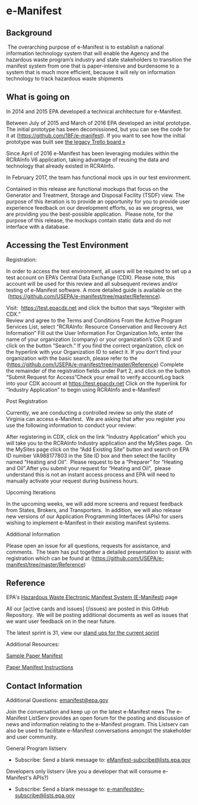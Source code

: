 # e-Manifest

## Background
  The overarching purpose of e-Manifest is to establish a national information technology system that will enable the Agency and the hazardous waste program’s industry and state stakeholders to transition the manifest system from one that is paper-intensive and burdensome to a system that is much more efficient, because it will rely on information technology to track hazardous waste shipments

## What is going on
In 2014 and 2015 EPA developed a technical architecture for e-Manifest.

Between July of 2015 and March of 2016 EPA developed an inital prototype.  The initial prototype has been decomissioned, but you can see the code for it at (https://github.com/18F/e-manifest).  If you want to see how the initial prototype was built see [the legacy Trello board »](https://e-manifest.epa.gov)

Since April of 2016 e-Manifest has been leveraging modules within the RCRAInfo V6 application, taking advantage of reusing the data and technology that already existed in RCRAInfo.

In February 2017, the team has functional mock ups in our test environment.  

Contained in this release are functional mockups that focus on the Generator and Treatment, Storage and Disposal Facility (TSDF) view. The purpose of this iteration is to provide an opportunity for you to provide user experience feedback on our development efforts, so as we progress, we are providing you the best-possible application.  Please note, for the purpose of this release, the mockups contain static data and do not interface with a database. 

## Accessing the Test Environment
Registration:

In order to access the test environment, all users will be required to set up a test account on EPA’s Central Data Exchange (CDX). Please note, this account will be used for this review and all subsequent reviews and/or testing of e-Manifest software. A more detailed guide is available on the  (https://github.com/USEPA/e-manifest/tree/master/Reference).

Visit:  https://test.epacdx.net and click the button that says “Register with CDX.”  
Review and agree to the Terms and Conditions 
From the Active Program Services List, select “RCRAInfo: Resource Conservation and Recovery Act Information” 
Fill out the User Information For Organization Info, enter the name of your organization (company) or your organization’s CDX ID and click on the button “Search.” If you find the correct organization, click on the hyperlink with your Organization ID to select it.  If you don’t find your organization with the basic search, please refer to the (https://github.com/USEPA/e-manifest/tree/master/Reference) 
Complete the remainder of the registration fields under Part 2, and click on the button “Submit Request for Access”Check your email to verify accountLog back into your CDX account at https://test.epacdx.net
Click on the hyperlink for “Industry Application” to begin using RCRAInfo and e-Manifest!

Post Registration

Currently, we are conducting a controlled review so only the state of Virginia can access e-Manifest.  We are asking that after you
register you use the following information to conduct your review: 

After registering in CDX, click on the link “Industry Application” which you will take you to the RCRAInfo Industry application and the MySites page.  On the MySites page click on the “Add Existing Site” button and search on EPA ID number VA988177803 in the Site ID box and then select the facility named “Heating and Oil”.  Please request to be a “Preparer” for “Heating and Oil”.After you submit your request for “Heating and Oil”,  please understand this is not an instant access process and EPA will need to manually activate your request during business hours.

Upcoming Iterations

In the upcoming weeks, we will add more screens and request feedback from States, Brokers, and Transporters.  In addition, we will also release new versions of our Application Programming Interfaces (APIs) for users wishing to implement e-Manifest in their existing manifest systems.


Additional Information

Please open an issue for all questions, requests for assistance, and comments.  The team has put together a detailed presentation to assist with registration which can be found at (https://github.com/USEPA/e-manifest/tree/master/Reference)
 


## Reference

EPA's [Hazardous Waste Electronic Manifest System (E-Manifest)](https://www.epa.gov/hwgenerators/hazardous-waste-electronic-manifest-system-e-manifest) page 

All our [active cards and issues] (/issues) are posted in this GitHub Repository.  We will be posting additional documents as well as issues that we want user feedback on in the near future.  

The latest sprint is 31, view our [stand ups for the current sprint](https://github.com/USEPA/e-manifest/issues/338)

Additional Resources: 

[Sample Paper Manifest](https://www.epa.gov/sites/production/files/2015-06/documents/newform.pdf) 

[Paper Manifest Instructions](http://www3.epa.gov/epawaste/hazard/transportation/manifest/pdf/man-inst.pdf)


## Contact Information
Additional Questions: emanifest@epa.gov

Join the conversation and keep up on the latest e-Manifest news
The e-Manifest ListServ provides an open forum for the posting and discussion of news and information relating to the e-Manifest program. This Listserv can also be used to facilitate e-Manifest conversations amongst the stakeholder and user community.

General Program listserv

* Subscribe: Send a blank message to: eManifest-subcribe@lists.epa.gov

Developers only listserv (Are you a developer that will consume e-Manifest's APIs?)

* Subscribe: Send a blank message to: e-manifestdev-subscribe@lists.epa.gov
